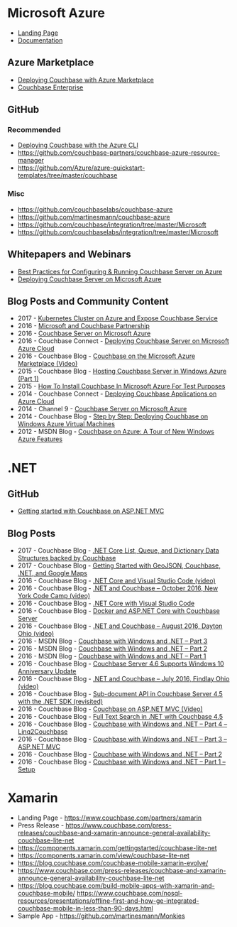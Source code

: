 # Microsoft Azure
* [Landing Page](https://www.couchbase.com/partners/microsoft-azure)
* [Documentation](https://developer.couchbase.com/documentation/server/current/install/deployment-azure.html)

## Azure Marketplace
* [Deploying Couchbase with Azure Marketplace](https://www.youtube.com/watch?v=z7-xfnlL7Ho)
* [Couchbase Enterprise](https://azuremarketplace.microsoft.com/en-us/marketplace/apps/couchbase.couchbase-enterprise)

## GitHub

### Recommended
* [Deploying Couchbase with the Azure CLI](https://youtu.be/owLGKDbatXI)
* https://github.com/couchbase-partners/couchbase-azure-resource-manager
* https://github.com/Azure/azure-quickstart-templates/tree/master/couchbase

### Misc
* https://github.com/couchbaselabs/couchbase-azure
* https://github.com/martinesmann/couchbase-azure
* https://github.com/couchbase/integration/tree/master/Microsoft
* https://github.com/couchbaselabs/integration/tree/master/Microsoft

## Whitepapers and Webinars
* [Best Practices for Configuring & Running Couchbase Server on Azure](http://info.couchbase.com/Couchbase_Server_On_Azure.html)
* [Deploying Couchbase Server on Microsoft Azure](https://event.on24.com/eventRegistration/EventLobbyServlet?target=reg20.jsp&eventid=960112&sessionid=1&key=6D966C98CEE7423B9A768C2BD85565A0&sourcepage=register)

## Blog Posts and Community Content
* 2017 - [Kubernetes Cluster on Azure and Expose Couchbase Service](https://blog.couchbase.com/kubernetes-cluster-azure-couchbase-service/)
* 2016 - [Microsoft and Couchbase Partnership](https://www.slideshare.net/IdanTohami/microsoft-azure-and-couchbase)
* 2016 - [Couchbase Server on Microsoft Azure](https://www.youtube.com/watch?v=9sjRmdoatt4)
* 2016 - Couchbase Connect - [Deploying Couchbase Server on Microsoft Azure Cloud](https://www.slideshare.net/Couchbase/deploying-couchbase-server-on-microsoft-azure-cloud-68920937)
* 2016 - Couchbase Blog - [Couchbase on the Microsoft Azure Marketplace (Video)](https://blog.couchbase.com/couchbase-on-the-microsoft-azure-marketplace-video/)
* 2015 - Couchbase Blog - [Hosting Couchbase Server in Windows Azure (Part 1)](http://blog.couchbase.com/hosting-couchbase-server-in-windows-azure-part-1)
* 2015 - [How To Install Couchbase In Microsoft Azure For Test Purposes](http://geekswithblogs.net/hroggero/archive/2015/10/05/how-to-install-couchbase-in-microsoft-azure-for-test-purposes.aspx)
* 2014 - Couchbase Connect - [Deploying Couchbase Applications on Azure Cloud](https://www.slideshare.net/Couchbase/couchbase-apps-on-azure-cloud-couchbase-connect-2014-rafaelgcihanb)
* 2014 - Channel 9 - [Couchbase Server on Microsoft Azure](http://channel9.msdn.com/Shows/Data-Exposed/Couchbase-Server-on-Microsoft-Azure)
* 2014 - Couchbase Blog - [Step by Step: Deploying Couchbase on Windows Azure Virtual Machines](http://blog.couchbase.com/step-step-production-deployment-couchbase-windows-azure-virtual-machines)
* 2012 - MSDN Blog - [Couchbase on Azure: A Tour of New Windows Azure Features](https://blogs.msdn.microsoft.com/jimoneil/2012/06/19/couchbase-on-azure-a-tour-of-new-windows-azure-features/)

# .NET

## GitHub
* [Getting started with Couchbase on ASP.NET MVC](https://github.com/couchbase-guides/asp-net-mvc)

## Blog Posts
* 2017 - Couchbase Blog - [.NET Core List, Queue, and Dictionary Data Structures backed by Couchbase](https://blog.couchbase.com/net-core-list-queue-and-dictionary-data-structures-backed-by-couchbase/)
* 2017 - Couchbase Blog - [Getting Started with GeoJSON, Couchbase, .NET, and Google Maps](https://blog.couchbase.com/getting-started-with-geojson-couchbase-net-and-google-maps/)
* 2016 - Couchbase Blog - [.NET Core and Visual Studio Code (video)](https://blog.couchbase.com/net-core-and-visual-studio-code-video/)
* 2016 - Couchbase Blog - [.NET and Couchbase – October 2016, New York Code Camp (video)](https://blog.couchbase.com/net-and-couchbase-october-2016-new-york-code-camp-video/)
* 2016 - Couchbase Blog - [.NET Core with Visual Studio Code](https://blog.couchbase.com/net-core-with-visual-studio-code/)
* 2016 - Couchbase Blog - [Docker and ASP.NET Core with Couchbase Server](https://blog.couchbase.com/docker-and-asp-net-core-with-couchbase-server/)
* 2016 - Couchbase Blog - [.NET and Couchbase – August 2016, Dayton Ohio (video)](https://blog.couchbase.com/net-and-couchbase-august-2016-dayton-ohio-video/)
* 2016 - MSDN Blog - [Couchbase with Windows and .NET – Part 3](https://blogs.msdn.microsoft.com/mvpawardprogram/2016/08/09/couchbase-with-windows-and-net-part-3/)
* 2016 - MSDN Blog - [Couchbase with Windows and .NET – Part 2](https://blogs.msdn.microsoft.com/mvpawardprogram/2016/08/02/couchbase-with-windows-and-net-part-2/)
* 2016 - MSDN Blog - [Couchbase with Windows and .NET – Part 1](https://blogs.msdn.microsoft.com/mvpawardprogram/2016/07/26/couchbase-with-windows-and-net-part-1/)
* 2016 - Couchbase Blog - [Couchbase Server 4.6 Supports Windows 10 Anniversary Update](https://blog.couchbase.com/couchbase-server-supports-windows-anniversary-update/)
* 2016 - Couchbase Blog - [.NET and Couchbase – July 2016, Findlay Ohio (video)](https://blog.couchbase.com/net-and-couchbase-july-2016-findlay-ohio-video/)
* 2016 - Couchbase Blog - [Sub-document API in Couchbase Server 4.5 with the .NET SDK (revisited)](https://blog.couchbase.com/sub-document-api-in-couchbase-server-4-5-with-the-net-sdk-revisted/)
* 2016 - Couchbase Blog - [Couchbase on ASP.NET MVC (Video)](https://blog.couchbase.com/couchbase-on-asp-net-mvc-video/)
* 2016 - Couchbase Blog - [Full Text Search in .NET with Couchbase 4.5](https://blog.couchbase.com/full-text-search-in-net-with-couchbase-4-5/)
* 2016 - Couchbase Blog - [Couchbase with Windows and .NET – Part 4 – Linq2Couchbase](https://blog.couchbase.com/couchbase-with-windows-net-part-4-linq2couchbase/)
* 2016 - Couchbase Blog - [Couchbase with Windows and .NET – Part 3 – ASP.NET MVC](https://blog.couchbase.com/couchbase-with-windows-and-net-part-3-asp-net-mvc/)
* 2016 - Couchbase Blog - [Couchbase with Windows and .NET – Part 2](https://blog.couchbase.com/couchbase-with-windows-and-net-part-2/)
* 2016 - Couchbase Blog - [Couchbase with Windows and .NET – Part 1 – Setup](https://blog.couchbase.com/couchbase-with-windows-and-net-part-1/)

# Xamarin

*	Landing Page - https://www.couchbase.com/partners/xamarin
*	Press Release - https://www.couchbase.com/press-releases/couchbase-and-xamarin-announce-general-availability-couchbase-lite-net
*	https://components.xamarin.com/gettingstarted/couchbase-lite-net
*	https://components.xamarin.com/view/couchbase-lite-net
*	https://blog.couchbase.com/couchbase-mobile-xamarin-evolve/
*	https://www.couchbase.com/press-releases/couchbase-and-xamarin-announce-general-availability-couchbase-lite-net
*	https://blog.couchbase.com/build-mobile-apps-with-xamarin-and-couchbase-mobile/
https://www.couchbase.com/nosql-resources/presentations/offline-first-and-how-ge-integrated-couchbase-mobile-in-less-than-90-days.html
* Sample App - https://github.com/martinesmann/Monkies
